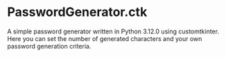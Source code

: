 # PasswordGenerator.ctk
A simple password generator written in Python 3.12.0 using customtkinter. Here you can set the number of generated characters and your own password generation criteria.
